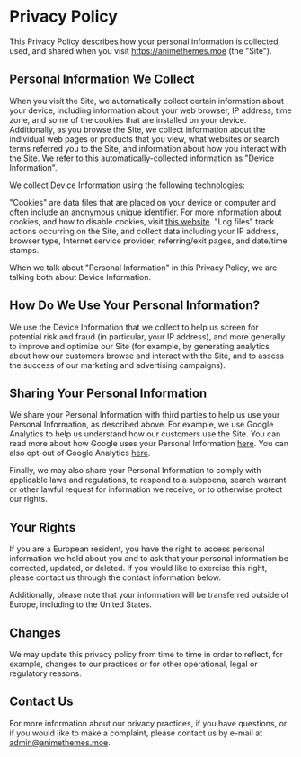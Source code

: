 # Privacy Policy

This Privacy Policy describes how your personal information is collected, used, and shared when you visit https://animethemes.moe (the "Site").

## Personal Information We Collect

When you visit the Site, we automatically collect certain information about your device, including information about your web browser, IP address, time zone, and some of the cookies that are installed on your device. Additionally, as you browse the Site, we collect information about the individual web pages or products that you view, what websites or search terms referred you to the Site, and information about how you interact with the Site. We refer to this automatically-collected information as "Device Information".

We collect Device Information using the following technologies:

"Cookies" are data files that are placed on your device or computer and often include an anonymous unique identifier. For more information about cookies, and how to disable cookies, visit [this website](http://www.allaboutcookies.org/).
"Log files" track actions occurring on the Site, and collect data including your IP address, browser type, Internet service provider, referring/exit pages, and date/time stamps.

When we talk about "Personal Information" in this Privacy Policy, we are talking both about Device Information.

## How Do We Use Your Personal Information?

We use the Device Information that we collect to help us screen for potential risk and fraud (in particular, your IP address), and more generally to improve and optimize our Site (for example, by generating analytics about how our customers browse and interact with the Site, and to assess the success of our marketing and advertising campaigns).

## Sharing Your Personal Information

We share your Personal Information with third parties to help us use your Personal Information, as described above. For example, we use Google Analytics to help us understand how our customers use the Site. You can read more about how Google uses your Personal Information [here](https://www.google.com/intl/en/policies/privacy/). You can also opt-out of Google Analytics [here](https://tools.google.com/dlpage/gaoptout).

Finally, we may also share your Personal Information to comply with applicable laws and regulations, to respond to a subpoena, search warrant or other lawful request for information we receive, or to otherwise protect our rights.

## Your Rights

If you are a European resident, you have the right to access personal information we hold about you and to ask that your personal information be corrected, updated, or deleted. If you would like to exercise this right, please contact us through the contact information below.

Additionally, please note that your information will be transferred outside of Europe, including to the United States.

## Changes

We may update this privacy policy from time to time in order to reflect, for example, changes to our practices or for other operational, legal or regulatory reasons.

## Contact Us

For more information about our privacy practices, if you have questions, or if you would like to make a complaint, please contact us by e-mail at admin@animethemes.moe.
